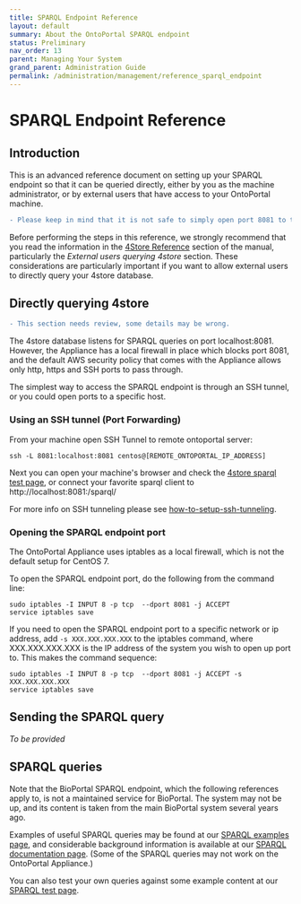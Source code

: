 ```yaml
---
title: SPARQL Endpoint Reference
layout: default
summary: About the OntoPortal SPARQL endpoint
status: Preliminary
nav_order: 13
parent: Managing Your System
grand_parent: Administration Guide
permalink: /administration/management/reference_sparql_endpoint
---
```


# SPARQL Endpoint Reference

## Introduction

This is an advanced reference document on setting up your SPARQL endpoint 
so that it can be queried directly, either by you as the machine administrator,
or by external users that have access to your OntoPortal machine.

```diff
- Please keep in mind that it is not safe to simply open port 8081 to the world. 
```

Before performing the steps in this reference, we strongly recommend 
that you read the information in the <a href="{{site.baseurl}}/administration/management/reference_4store">4Store Reference</a>
section of the manual, particularly the *External users querying 4store* section.
These considerations are particularly important 
if you want to allow external users to directly query your 4store database. 

## Directly querying 4store

```diff
- This section needs review, some details may be wrong.
```

The 4store database listens for SPARQL queries on port localhost:8081. 
However, the Appliance has a local firewall in place which blocks port 8081, 
and the default AWS security policy that comes with the Appliance
allows only http, https and SSH ports to pass through.

The simplest way to access the SPARQL endpoint is through an SSH tunnel,
or you could open ports to a specific host. 

### Using an SSH tunnel (Port Forwarding)

From your machine open SSH Tunnel to remote ontoportal server:

```
ssh -L 8081:localhost:8081 centos@[REMOTE_ONTOPORTAL_IP_ADDRESS]
```

Next you can open your machine's browser and check 
the [4store sparql test page](http://localhost:8001/test/),
or connect your favorite sparql client to http://localhost:8081:/sparql/

For more info on SSH tunneling please see [how-to-setup-ssh-tunneling](https://linuxize.com/post/how-to-setup-ssh-tunneling).

### Opening the SPARQL endpoint port

The OntoPortal Appliance uses iptables as a local firewall, 
which is not the default setup for CentOS 7.
 
To open the SPARQL endpoint port, do the following from the command line:
 
```
sudo iptables -I INPUT 8 -p tcp  --dport 8081 -j ACCEPT
service iptables save
```
 
If you need to open the SPARQL endpoint port to a specific network or ip address,
add `-s XXX.XXX.XXX.XXX` to the iptables command, where XXX.XXX.XXX.XXX is the IP address of the system you wish to open up port to. This makes the command sequence:

```
sudo iptables -I INPUT 8 -p tcp  --dport 8081 -j ACCEPT -s XXX.XXX.XXX.XXX
service iptables save
```

## Sending the SPARQL query

*To be provided*

## SPARQL queries

Note that the BioPortal SPARQL endpoint, which the following references apply to,
is not a maintained service for BioPortal. 
The system may not be up, and its content is taken from the main BioPortal system
several years ago.

Examples of useful SPARQL queries may be found at our [SPARQL examples page](http://sparql.bioontology.org/examples),
and considerable background information is available at our [SPARQL documentation page](https://www.bioontology.org/wiki/SPARQL_BioPortal).
(Some of the SPARQL queries may not work on the OntoPortal Appliance.) 

You can also test your own queries against some example content at our [SPARQL test page](http://sparql.bioontology.org/).





